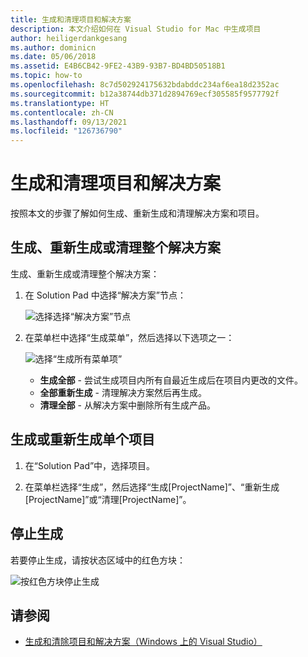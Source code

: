```yaml
---
title: 生成和清理项目和解决方案
description: 本文介绍如何在 Visual Studio for Mac 中生成项目
author: heiligerdankgesang
ms.author: dominicn
ms.date: 05/06/2018
ms.assetid: E4B6CB42-9FE2-43B9-93B7-BD4BD50518B1
ms.topic: how-to
ms.openlocfilehash: 8c7d502924175632bdabddc234af6ea18d2352ac
ms.sourcegitcommit: b12a38744db371d2894769ecf305585f9577792f
ms.translationtype: HT
ms.contentlocale: zh-CN
ms.lasthandoff: 09/13/2021
ms.locfileid: "126736790"
---
```

# <a name="building-and-cleaning-projects-and-solutions"></a>生成和清理项目和解决方案

按照本文的步骤了解如何生成、重新生成和清理解决方案和项目。

## <a name="to-build-rebuild-or-clean-an-entire-solution"></a>生成、重新生成或清理整个解决方案

生成、重新生成或清理整个解决方案：

1. 在 Solution Pad 中选择“解决方案”节点：

    ![选择选择“解决方案”节点](media/compiling-and-building-image1.png)

2. 在菜单栏中选择“生成菜单”，然后选择以下选项之一：

    ![选择“生成所有菜单项”](media/compiling-and-building-image2.png)

    * **生成全部** - 尝试生成项目内所有自最近生成后在项目内更改的文件。
    * **全部重新生成** - 清理解决方案然后再生成。
    * **清理全部** - 从解决方案中删除所有生成产品。

## <a name="to-build-or-rebuild-a-single-project"></a>生成或重新生成单个项目

1. 在“Solution Pad”中，选择项目。

2. 在菜单栏选择“生成”，然后选择“生成[ProjectName]”、“重新生成[ProjectName]”或“清理[ProjectName]”。

## <a name="to-stop-a-build"></a>停止生成

若要停止生成，请按状态区域中的红色方块：

![按红色方块停止生成](media/compiling-and-building-image3.png)

## <a name="see-also"></a>请参阅

- [生成和清除项目和解决方案（Windows 上的 Visual Studio）](/visualstudio/ide/building-and-cleaning-projects-and-solutions-in-visual-studio)